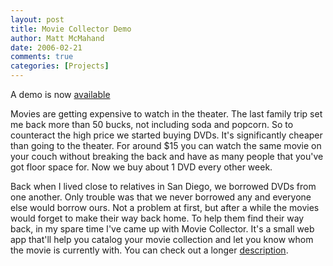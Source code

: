 ```yaml
---
layout: post
title: Movie Collector Demo
author: Matt McMahand
date: 2006-02-21
comments: true
categories: [Projects]
---
```


A demo is now [available](http://www.invalid8.com/mdemo)

Movies are getting expensive to watch in the theater. The last family trip set me back more than 50 bucks, not including soda and popcorn. So to counteract the high price we started buying DVDs. It's significantly cheaper than going to the theater. For around $15 you can watch the same movie on your couch without breaking the back and have as many people that you've got floor space for. Now we buy about 1 DVD every other week.

Back when I lived close to relatives in San Diego, we borrowed DVDs from one another. Only trouble was that we never borrowed any and everyone else would borrow ours. Not a problem at first, but after a while the movies would forget to make their way back home. To help them find their way back, in my spare time I've came up with Movie Collector. It's a small web app that'll help you catalog your movie collection and let you know whom the movie is currently with. You can check out a longer [description](http://www.invalid8.com/blog/portfolio).
